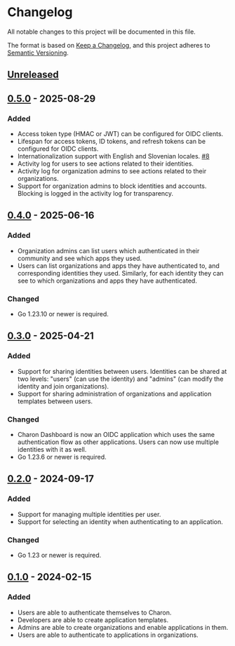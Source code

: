 # Changelog

All notable changes to this project will be documented in this file.

The format is based on [Keep a Changelog](https://keepachangelog.com/en/1.0.0/),
and this project adheres to [Semantic Versioning](https://semver.org/spec/v2.0.0.html).

## [Unreleased]

## [0.5.0] - 2025-08-29

### Added

- Access token type (HMAC or JWT) can be configured for OIDC clients.
- Lifespan for access tokens, ID tokens, and refresh tokens can be configured for OIDC clients.
- Internationalization support with English and Slovenian locales.
  [#8](https://gitlab.com/charon/charon/-/issues/8)
- Activity log for users to see actions related to their identities.
- Activity log for organization admins to see actions related to their organizations.
- Support for organization admins to block identities and accounts. Blocking is logged
  in the activity log for transparency.

## [0.4.0] - 2025-06-16

### Added

- Organization admins can list users which authenticated in their community and see which apps they used.
- Users can list organizations and apps they have authenticated to, and corresponding identities they used.
  Similarly, for each identity they can see to which organizations and apps they have authenticated.

### Changed

- Go 1.23.10 or newer is required.

## [0.3.0] - 2025-04-21

### Added

- Support for sharing identities between users. Identities can be shared at two levels:
  "users" (can use the identity) and "admins" (can modify the identity and join organizations).
- Support for sharing administration of organizations and application templates between users.

### Changed

- Charon Dashboard is now an OIDC application which uses the same authentication flow as
  other applications. Users can now use multiple identities with it as well.
- Go 1.23.6 or newer is required.

## [0.2.0] - 2024-09-17

### Added

- Support for managing multiple identities per user.
- Support for selecting an identity when authenticating to an application.

### Changed

- Go 1.23 or newer is required.

## [0.1.0] - 2024-02-15

### Added

- Users are able to authenticate themselves to Charon.
- Developers are able to create application templates.
- Admins are able to create organizations and enable applications in them.
- Users are able to authenticate to applications in organizations.

[unreleased]: https://gitlab.com/charon/charon/-/compare/v0.5.0...main
[0.5.0]: https://gitlab.com/charon/charon/-/compare/v0.4.0...v0.5.0
[0.4.0]: https://gitlab.com/charon/charon/-/compare/v0.3.0...v0.4.0
[0.3.0]: https://gitlab.com/charon/charon/-/compare/v0.2.0...v0.3.0
[0.2.0]: https://gitlab.com/charon/charon/-/compare/v0.1.0...v0.2.0
[0.1.0]: https://gitlab.com/charon/charon/-/tags/v0.1.0

<!-- markdownlint-disable-file MD024 -->
